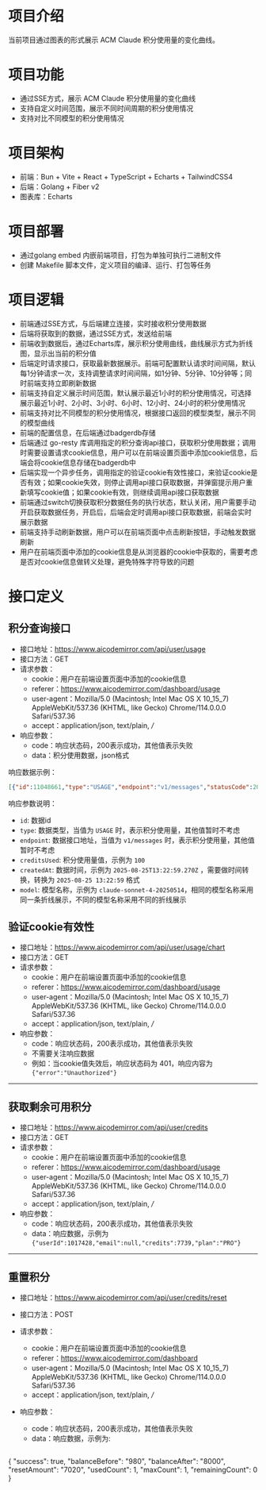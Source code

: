 # 项目介绍

当前项目通过图表的形式展示 ACM Claude 积分使用量的变化曲线。

# 项目功能

- 通过SSE方式，展示 ACM Claude 积分使用量的变化曲线
- 支持自定义时间范围，展示不同时间周期的积分使用情况
- 支持对比不同模型的积分使用情况

# 项目架构

- 前端：Bun + Vite + React + TypeScript + Echarts + TailwindCSS4
- 后端：Golang + Fiber v2
- 图表库：Echarts

# 项目部署

- 通过golang embed 内嵌前端项目，打包为单独可执行二进制文件
- 创建 Makefile 脚本文件，定义项目的编译、运行、打包等任务

# 项目逻辑

- 前端通过SSE方式，与后端建立连接，实时接收积分使用数据
- 后端将获取到的数据，通过SSE方式，发送给前端
- 前端收到数据后，通过Echarts库，展示积分使用曲线，曲线展示方式为折线图，显示出当前的积分值
- 后端定时请求接口，获取最新数据展示。前端可配置默认请求时间间隔，默认每1分钟请求一次，支持调整请求时间间隔，如1分钟、5分钟、10分钟等；同时前端支持立即刷新数据
- 前端支持自定义展示时间范围，默认展示最近1小时的积分使用情况，可选择展示最近1小时、2小时、3小时、6小时、12小时、24小时的积分使用情况
- 前端支持对比不同模型的积分使用情况，根据接口返回的模型类型，展示不同的模型曲线
- 前端的配置信息，在后端通过badgerdb存储
- 后端通过 go-resty 库调用指定的积分查询api接口，获取积分使用数据；调用时需要设置请求cookie信息，用户可以在前端设置页面中添加cookie信息，后端会将cookie信息存储在badgerdb中
- 后端实现一个异步任务，调用指定的验证cookie有效性接口，来验证cookie是否有效；如果cookie失效，则停止调用api接口获取数据，并弹窗提示用户重新填写cookie值；如果cookie有效，则继续调用api接口获取数据
- 前端通过switch切换获取积分数据任务的执行状态，默认关闭，用户需要手动开启获取数据任务，开启后，后端会定时调用api接口获取数据，前端会实时展示数据
- 前端支持手动刷新数据，用户可以在前端页面中点击刷新按钮，手动触发数据刷新
- 用户在前端页面中添加的cookie信息是从浏览器的cookie中获取的，需要考虑是否对cookie信息做转义处理，避免特殊字符导致的问题

# 接口定义

## 积分查询接口

- 接口地址：https://www.aicodemirror.com/api/user/usage
- 接口方法：GET
- 请求参数：
  - cookie：用户在前端设置页面中添加的cookie信息
  - referer：https://www.aicodemirror.com/dashboard/usage
  - user-agent：Mozilla/5.0 (Macintosh; Intel Mac OS X 10_15_7) AppleWebKit/537.36 (KHTML, like Gecko) Chrome/114.0.0.0 Safari/537.36
  - accept：application/json, text/plain, */*
- 响应参数：
  - code：响应状态码，200表示成功，其他值表示失败
  - data：积分使用数据，json格式

响应数据示例：

```json
[{"id":11048661,"type":"USAGE","endpoint":"v1/messages","statusCode":200,"creditsUsed":9,"createdAt":"2025-08-25T13:39:44.230Z","model":"claude-sonnet-4-20250514"},{"id":11048594,"type":"USAGE","endpoint":"v1/messages","statusCode":200,"creditsUsed":18,"createdAt":"2025-08-25T13:39:34.217Z","model":"claude-sonnet-4-20250514"},{"id":11048316,"type":"USAGE","endpoint":"v1/messages","statusCode":200,"creditsUsed":21,"createdAt":"2025-08-25T13:38:56.052Z","model":"claude-sonnet-4-20250514"},{"id":11047545,"type":"USAGE","endpoint":"v1/messages","statusCode":200,"creditsUsed":51,"createdAt":"2025-08-25T13:37:24.760Z","model":"claude-sonnet-4-20250514"},{"id":11045149,"type":"USAGE","endpoint":"v1/messages","statusCode":200,"creditsUsed":16,"createdAt":"2025-08-25T13:31:33.438Z","model":"claude-sonnet-4-20250514"},{"id":11044949,"type":"USAGE","endpoint":"v1/messages","statusCode":200,"creditsUsed":41,"createdAt":"2025-08-25T13:31:03.813Z","model":"claude-sonnet-4-20250514"},{"id":11044679,"type":"USAGE","endpoint":"v1/messages/count_tokens","statusCode":200,"creditsUsed":0,"createdAt":"2025-08-25T13:30:27.382Z","model":"claude-sonnet-4-20250514"},{"id":11044674,"type":"USAGE","endpoint":"v1/messages/count_tokens","statusCode":200,"creditsUsed":0,"createdAt":"2025-08-25T13:30:26.734Z","model":"claude-sonnet-4-20250514"},{"id":11044671,"type":"USAGE","endpoint":"v1/messages/count_tokens","statusCode":200,"creditsUsed":0,"createdAt":"2025-08-25T13:30:26.715Z","model":"claude-sonnet-4-20250514"},{"id":11044665,"type":"USAGE","endpoint":"v1/messages/count_tokens","statusCode":200,"creditsUsed":0,"createdAt":"2025-08-25T13:30:26.380Z","model":"claude-sonnet-4-20250514"},{"id":11044654,"type":"USAGE","endpoint":"v1/messages","statusCode":200,"creditsUsed":73,"createdAt":"2025-08-25T13:30:25.502Z","model":"claude-sonnet-4-20250514"},{"id":11044251,"type":"USAGE","endpoint":"v1/messages","statusCode":200,"creditsUsed":13,"createdAt":"2025-08-25T13:29:25.843Z","model":"claude-sonnet-4-20250514"},{"id":11044153,"type":"USAGE","endpoint":"v1/messages","statusCode":200,"creditsUsed":10,"createdAt":"2025-08-25T13:29:11.667Z","model":"claude-sonnet-4-20250514"},{"id":11044090,"type":"USAGE","endpoint":"v1/messages","statusCode":200,"creditsUsed":15,"createdAt":"2025-08-25T13:29:02.896Z","model":"claude-sonnet-4-20250514"},{"id":11043770,"type":"USAGE","endpoint":"v1/messages","statusCode":200,"creditsUsed":12,"createdAt":"2025-08-25T13:28:20.940Z","model":"claude-sonnet-4-20250514"},{"id":11041368,"type":"USAGE","endpoint":"v1/messages","statusCode":200,"creditsUsed":10,"createdAt":"2025-08-25T13:23:26.990Z","model":"claude-sonnet-4-20250514"},{"id":11041253,"type":"USAGE","endpoint":"v1/messages","statusCode":200,"creditsUsed":15,"createdAt":"2025-08-25T13:23:13.697Z","model":"claude-sonnet-4-20250514"},{"id":11041168,"type":"USAGE","endpoint":"v1/messages","statusCode":200,"creditsUsed":8,"createdAt":"2025-08-25T13:23:05.154Z","model":"claude-sonnet-4-20250514"},{"id":11041108,"type":"USAGE","endpoint":"v1/messages","statusCode":200,"creditsUsed":9,"createdAt":"2025-08-25T13:22:59.270Z","model":"claude-sonnet-4-20250514"},{"id":11041043,"type":"USAGE","endpoint":"v1/messages","statusCode":200,"creditsUsed":13,"createdAt":"2025-08-25T13:22:51.212Z","model":"claude-sonnet-4-20250514"}]
```

响应参数说明：

- `id`: 数据id
- `type`: 数据类型，当值为 `USAGE` 时，表示积分使用量，其他值暂时不考虑
- `endpoint`: 数据接口地址，当值为 `v1/messages` 时，表示积分使用量，其他值暂时不考虑
- `creditsUsed`: 积分使用量值，示例为 `100`
- `createdAt`: 数据时间，示例为 `2025-08-25T13:22:59.270Z` ，需要做时间转换，转换为 `2025-08-25 13:22:59` 格式
- `model`: 模型名称，示例为 `claude-sonnet-4-20250514`，相同的模型名称采用同一条折线展示，不同的模型名称采用不同的折线展示

## 验证cookie有效性

- 接口地址：https://www.aicodemirror.com/api/user/usage/chart
- 接口方法：GET
- 请求参数：
  - cookie：用户在前端设置页面中添加的cookie信息
  - referer：https://www.aicodemirror.com/dashboard/usage
  - user-agent：Mozilla/5.0 (Macintosh; Intel Mac OS X 10_15_7) AppleWebKit/537.36 (KHTML, like Gecko) Chrome/114.0.0.0 Safari/537.36
  - accept：application/json, text/plain, */*
- 响应参数：
  - code：响应状态码，200表示成功，其他值表示失败
  - 不需要关注响应数据
  - 例如：当cookie值失效后，响应状态码为 401，响应内容为 `{"error":"Unauthorized"}`

---

## 获取剩余可用积分

- 接口地址：https://www.aicodemirror.com/api/user/credits
- 接口方法：GET
- 请求参数：
  - cookie：用户在前端设置页面中添加的cookie信息
  - referer：https://www.aicodemirror.com/dashboard/usage
  - user-agent：Mozilla/5.0 (Macintosh; Intel Mac OS X 10_15_7) AppleWebKit/537.36 (KHTML, like Gecko) Chrome/114.0.0.0 Safari/537.36
  - accept：application/json, text/plain, */*
- 响应参数：
  - code：响应状态码，200表示成功，其他值表示失败
  - data：响应数据，示例为 `{"userId":1017428,"email":null,"credits":7739,"plan":"PRO"}`

---

## 重置积分

- 接口地址：https://www.aicodemirror.com/api/user/credits/reset
- 接口方法：POST
- 请求参数：
  - cookie：用户在前端设置页面中添加的cookie信息
  - referer：https://www.aicodemirror.com/dashboard
  - user-agent：Mozilla/5.0 (Macintosh; Intel Mac OS X 10_15_7) AppleWebKit/537.36 (KHTML, like Gecko) Chrome/114.0.0.0 Safari/537.36
  - accept：application/json, text/plain, */*
- 响应参数：
  - code：响应状态码，200表示成功，其他值表示失败
  - data：响应数据，示例为:

  ```json
{
    "success": true,
    "balanceBefore": "980",
    "balanceAfter": "8000",
    "resetAmount": "7020",
    "usedCount": 1,
    "maxCount": 1,
    "remainingCount": 0
}
  ```
